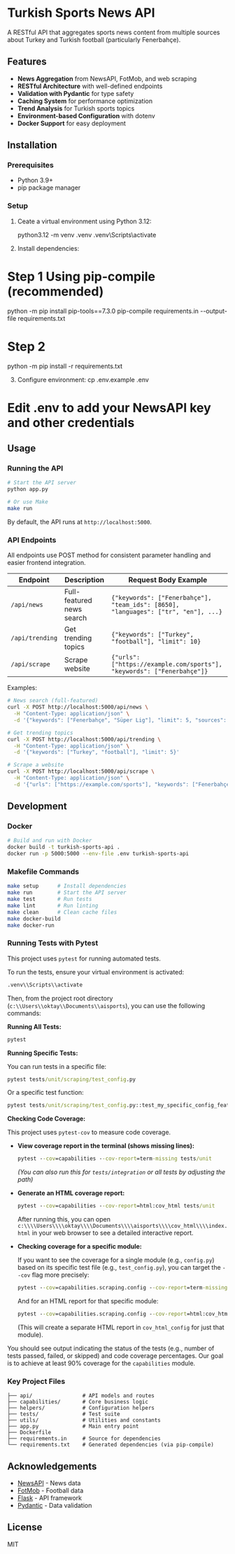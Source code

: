 # Turkish Sports News API

A RESTful API that aggregates sports news content from multiple sources about Turkey and Turkish football (particularly Fenerbahçe).

## Features

- **News Aggregation** from NewsAPI, FotMob, and web scraping
- **RESTful Architecture** with well-defined endpoints
- **Validation with Pydantic** for type safety
- **Caching System** for performance optimization
- **Trend Analysis** for Turkish sports topics
- **Environment-based Configuration** with dotenv
- **Docker Support** for easy deployment

## Installation

### Prerequisites
- Python 3.9+
- pip package manager

### Setup

1. Ceate a virtual environment using Python 3.12:

   python3.12 -m venv .venv
   .venv\Scripts\activate

2. Install dependencies:


# Step 1 Using pip-compile (recommended)
python -m pip install pip-tools==7.3.0
pip-compile requirements.in --output-file requirements.txt

# Step 2
python -m pip install -r requirements.txt

3. Configure environment:
cp .env.example .env
# Edit .env to add your NewsAPI key and other credentials

## Usage

### Running the API

```bash
# Start the API server
python app.py

# Or use Make
make run
```

By default, the API runs at `http://localhost:5000`.

### API Endpoints

All endpoints use POST method for consistent parameter handling and easier frontend integration.

| Endpoint | Description | Request Body Example |
|----------|-------------|----------------------|
| `/api/news` | Full-featured news search | `{"keywords": ["Fenerbahçe"], "team_ids": [8650], "languages": ["tr", "en"], ...}` |
| `/api/trending` | Get trending topics | `{"keywords": ["Turkey", "football"], "limit": 10}` |
| `/api/scrape` | Scrape website | `{"urls": ["https://example.com/sports"], "keywords": ["Fenerbahçe"]}` |

Examples:
```bash
# News search (full-featured)
curl -X POST http://localhost:5000/api/news \
  -H "Content-Type: application/json" \
  -d '{"keywords": ["Fenerbahçe", "Süper Lig"], "limit": 5, "sources": ["newsapi"]}'

# Get trending topics
curl -X POST http://localhost:5000/api/trending \
  -H "Content-Type: application/json" \
  -d '{"keywords": ["Turkey", "football"], "limit": 5}'

# Scrape a website
curl -X POST http://localhost:5000/api/scrape \
  -H "Content-Type: application/json" \
  -d '{"urls": ["https://example.com/sports"], "keywords": ["Fenerbahçe", "Transfer"]}'
```

## Development

### Docker

```bash
# Build and run with Docker
docker build -t turkish-sports-api .
docker run -p 5000:5000 --env-file .env turkish-sports-api
```

### Makefile Commands

```bash
make setup      # Install dependencies
make run        # Start the API server
make test       # Run tests
make lint       # Run linting
make clean      # Clean cache files
make docker-build
make docker-run
```

### Running Tests with Pytest

This project uses `pytest` for running automated tests.

To run the tests, ensure your virtual environment is activated:
```cmd
.venv\\Scripts\\activate
```

Then, from the project root directory (`c:\\Users\\oktay\\Documents\\aisports`), you can use the following commands:

**Running All Tests:**
```cmd
pytest
```

**Running Specific Tests:**

You can run tests in a specific file:
```cmd
pytest tests/unit/scraping/test_config.py
```

Or a specific test function:
```cmd
pytest tests/unit/scraping/test_config.py::test_my_specific_config_feature
```

**Checking Code Coverage:**

This project uses `pytest-cov` to measure code coverage.

*   **View coverage report in the terminal (shows missing lines):**
    ```cmd
    pytest --cov=capabilities --cov-report=term-missing tests/unit
    ```
    *(You can also run this for `tests/integration` or all tests by adjusting the path)*

*   **Generate an HTML coverage report:**
    ```cmd
    pytest --cov=capabilities --cov-report=html:cov_html tests/unit
    ```
    After running this, you can open `c:\\\\Users\\\\oktay\\\\Documents\\\\aisports\\\\cov_html\\\\index.html` in your web browser to see a detailed interactive report.

*   **Checking coverage for a specific module:**

    If you want to see the coverage for a single module (e.g., `config.py`) based on its specific test file (e.g., `test_config.py`), you can target the `--cov` flag more precisely:
    ```cmd
    pytest --cov=capabilities.scraping.config --cov-report=term-missing tests/unit/scraping/test_config.py
    ```
    And for an HTML report for that specific module:
    ```cmd
    pytest --cov=capabilities.scraping.config --cov-report=html:cov_html_config tests/unit/scraping/test_config.py
    ```
    (This will create a separate HTML report in `cov_html_config` for just that module).

You should see output indicating the status of the tests (e.g., number of tests passed, failed, or skipped) and code coverage percentages. Our goal is to achieve at least 90% coverage for the `capabilities` module.

### Key Project Files

```
├── api/                # API models and routes
├── capabilities/       # Core business logic
├── helpers/            # Configuration helpers
├── tests/              # Test suite
├── utils/              # Utilities and constants
├── app.py              # Main entry point
├── Dockerfile
├── requirements.in     # Source for dependencies
└── requirements.txt    # Generated dependencies (via pip-compile)
```

## Acknowledgements

- [NewsAPI](https://newsapi.org/) - News data
- [FotMob](https://www.fotmob.com/) - Football data
- [Flask](https://flask.palletsprojects.com/) - API framework
- [Pydantic](https://pydantic-docs.helpmanual.io/) - Data validation

## License

MIT
